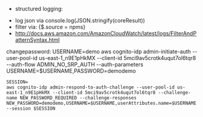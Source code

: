 * structured logging:
 - log json via console.log(JSON.stringify(coreResult))
 - filter via: {$.source = npms}
 - http://docs.aws.amazon.com/AmazonCloudWatch/latest/logs/FilterAndPatternSyntax.html

 changepassword:
	USERNAME=demo
	aws cognito-idp admin-initiate-auth --user-pool-id us-east-1_n9E1pHkMX --client-id 5mci9av5crotk4uqut7ol6tqr8 --auth-flow ADMIN_NO_SRP_AUTH --auth-parameters USERNAME=$USERNAME,PASSWORD=demodemo
	
    SESSION=
	aws cognito-idp admin-respond-to-auth-challenge --user-pool-id us-east-1_n9E1pHkMX --client-id 5mci9av5crotk4uqut7ol6tqr8 --challenge-name NEW_PASSWORD_REQUIRED --challenge-responses NEW_PASSWORD=demodemo,USERNAME=$USERNAME,userAttributes.name=$USERNAME --session $SESSION

